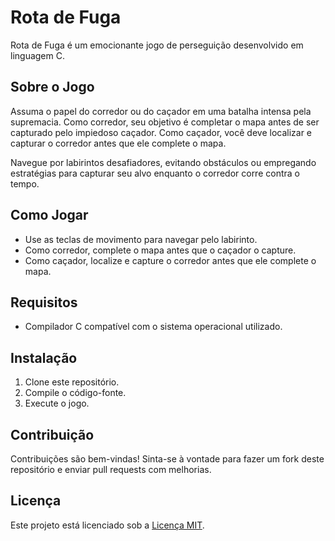 # Rota de Fuga

Rota de Fuga é um emocionante jogo de perseguição desenvolvido em linguagem C.

## Sobre o Jogo

Assuma o papel do corredor ou do caçador em uma batalha intensa pela supremacia. Como corredor, seu objetivo é completar o mapa antes de ser capturado pelo impiedoso caçador. Como caçador, você deve localizar e capturar o corredor antes que ele complete o mapa.

Navegue por labirintos desafiadores, evitando obstáculos ou empregando estratégias para capturar seu alvo enquanto o corredor corre contra o tempo.

## Como Jogar

- Use as teclas de movimento para navegar pelo labirinto.
- Como corredor, complete o mapa antes que o caçador o capture.
- Como caçador, localize e capture o corredor antes que ele complete o mapa.

## Requisitos

- Compilador C compatível com o sistema operacional utilizado.

## Instalação

1. Clone este repositório.
2. Compile o código-fonte.
3. Execute o jogo.

## Contribuição

Contribuições são bem-vindas! Sinta-se à vontade para fazer um fork deste repositório e enviar pull requests com melhorias.

## Licença

Este projeto está licenciado sob a [Licença MIT](LICENSE).

